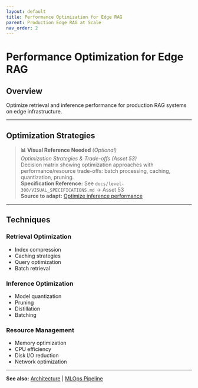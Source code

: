 ```yaml
---
layout: default
title: Performance Optimization for Edge RAG
parent: Production Edge RAG at Scale
nav_order: 2
---
```


# Performance Optimization for Edge RAG

## Overview

Optimize retrieval and inference performance for production RAG systems on edge infrastructure.

---

## Optimization Strategies

> **📊 Visual Reference Needed** *(Optional)*  
> *Optimization Strategies & Trade-offs (Asset 53)*  
> Decision matrix showing optimization approaches with performance/resource trade-offs: batch processing, caching, quantization, pruning.  
> **Specification Reference:** See `docs/level-300/VISUAL_SPECIFICATIONS.md` → Asset 53  
> **Source to adapt:** [Optimize inference performance](https://learn.microsoft.com/en-us/azure/machine-learning/how-to-deploy-online-endpoints)

---

## Techniques

### Retrieval Optimization
- Index compression
- Caching strategies
- Query optimization
- Batch retrieval

### Inference Optimization
- Model quantization
- Pruning
- Distillation
- Batching

### Resource Management
- Memory optimization
- CPU efficiency
- Disk I/O reduction
- Network optimization

---

**See also:** [Architecture](edge-rag-architecture-production) | [MLOps Pipeline](edge-rag-mlops)
